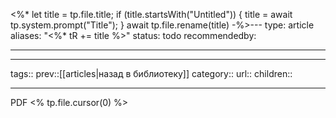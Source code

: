 <%*
let title = tp.file.title;
if (title.startsWith("Untitled")) {
	title = await tp.system.prompt("Title");
}
await tp.file.rename(title)
-%>---
type: article
aliases: "<%* tR += title %>"
status: todo
recommendedby:

---
___
tags::
prev::[[articles|назад в библиотеку]]
category::
url::
children::
___
PDF
<% tp.file.cursor(0) %>
